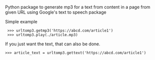 Python package to generate mp3 for a text from content in a page from given URL using Google's text to speech package

Simple example

```
 >>> urltomp3.getmp3('https://abcd.com/article1')
 >>> urltomp3.play(./article.mp3)
```
If you just want the text, that can also be done.
```
>>> article_text = urltomp3.gettext('https://abcd.com/article1')
```
